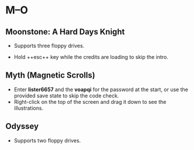# M–O

## Moonstone: A Hard Days Knight

- Supports three floppy drives.

- Hold ++esc++ key while the credits are loading to skip the intro.


## Myth (Magnetic Scrolls)

- Enter **lister6657** and the **voapqi** for the password at the start, or
  use the provided save state to skip the code check.
- Right-click on the top of the screen and drag it down to see the
  illustrations.


## Odyssey

- Supports two floppy drives.

